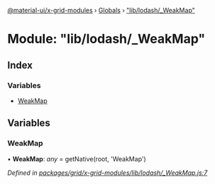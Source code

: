 [@material-ui/x-grid-modules](../README.md) › [Globals](../globals.md) › ["lib/lodash/\_WeakMap"](_lib_lodash__weakmap_.md)

# Module: "lib/lodash/\_WeakMap"

## Index

### Variables

- [WeakMap](_lib_lodash__weakmap_.md#weakmap)

## Variables

### WeakMap

• **WeakMap**: _any_ = getNative(root, 'WeakMap')

_Defined in [packages/grid/x-grid-modules/lib/lodash/\_WeakMap.js:7](https://github.com/mui-org/material-ui-x/blob/a679779/packages/grid/x-grid-modules/lib/lodash/_WeakMap.js#L7)_
